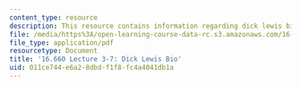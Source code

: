 ```yaml
---
content_type: resource
description: This resource contains information regarding dick lewis bio.
file: /media/https%3A/open-learning-course-data-rc.s3.amazonaws.com/16-660j-introduction-to-lean-six-sigma-methods-january-iap-2012/011ce744e6a28dbdf1f8fc4a4041db1a_MIT16_660JIAP12_3-7LeBio.pdf
file_type: application/pdf
resourcetype: Document
title: '16.660 Lecture 3-7: Dick Lewis Bio'
uid: 011ce744-e6a2-8dbd-f1f8-fc4a4041db1a
---
```

